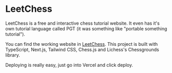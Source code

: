 # LeetChess

LeetChess is a free and interactive chess tutorial website. It even has it's own tutorial language called PGT (it was something like "portable something tutorial").

You can find the working website in [LeetChess](https://www.leetchess.com). This project is built with TypeScript, Next.js, Tailwind CSS, Chess.js and Lichess's Chessgrounds library.

Deploying is really easy, just go into Vercel and click deploy.
